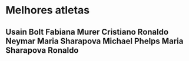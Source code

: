 # Melhores atletas
Usain Bolt
Fabiana Murer
Cristiano Ronaldo
Neymar
Maria Sharapova
Michael Phelps
Maria Sharapova
Ronaldo
----
